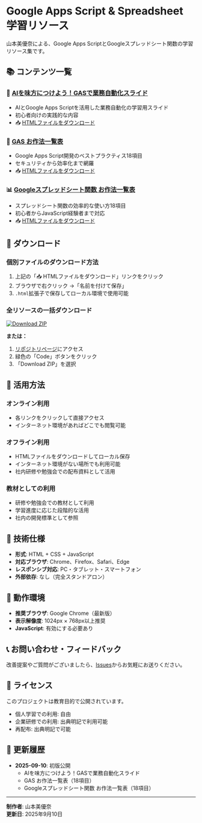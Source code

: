 # Google Apps Script & Spreadsheet 学習リソース

山本美優奈による、Google Apps ScriptとGoogleスプレッドシート関数の学習リソース集です。

## 📚 コンテンツ一覧

### 🎯 [AIを味方につけよう！GASで業務自動化スライド](https://yamamoto-miyuna.github.io/gas-learning-resources/)
- AIとGoogle Apps Scriptを活用した業務自動化の学習用スライド
- 初心者向けの実践的な内容
- 📥 [HTMLファイルをダウンロード](https://raw.githubusercontent.com/yamamoto-miyuna/gas-learning-resources/main/index.html)

### 📝 [GAS お作法一覧表](https://yamamoto-miyuna.github.io/gas-learning-resources/gas-best-practices.html)
- Google Apps Script開発のベストプラクティス18項目
- セキュリティから効率化まで網羅
- 📥 [HTMLファイルをダウンロード](https://raw.githubusercontent.com/yamamoto-miyuna/gas-learning-resources/main/gas-best-practices.html)

### 📊 [Googleスプレッドシート関数 お作法一覧表](https://yamamoto-miyuna.github.io/gas-learning-resources/sheets-functions-guide.html)
- スプレッドシート関数の効率的な使い方18項目
- 初心者からJavaScript経験者まで対応
- 📥 [HTMLファイルをダウンロード](https://raw.githubusercontent.com/yamamoto-miyuna/gas-learning-resources/main/sheets-functions-guide.html)

## 💾 ダウンロード

### 個別ファイルのダウンロード方法
1. 上記の「📥 HTMLファイルをダウンロード」リンクをクリック
2. ブラウザで右クリック →「名前を付けて保存」
3. `.html`拡張子で保存してローカル環境で使用可能

### 全リソースの一括ダウンロード
[![Download ZIP](https://img.shields.io/badge/Download-ZIP-blue?style=for-the-badge&logo=github)](https://github.com/yamamoto-miyuna/gas-learning-resources/archive/refs/heads/main.zip)

**または：**
1. [リポジトリページ](https://github.com/yamamoto-miyuna/gas-learning-resources)にアクセス
2. 緑色の「Code」ボタンをクリック
3. 「Download ZIP」を選択

## 🚀 活用方法

### オンライン利用
- 各リンクをクリックして直接アクセス
- インターネット環境があればどこでも閲覧可能

### オフライン利用
- HTMLファイルをダウンロードしてローカル保存
- インターネット環境がない場所でも利用可能
- 社内研修や勉強会での配布資料として活用

### 教材としての利用
- 研修や勉強会での教材として利用
- 学習進度に応じた段階的な活用
- 社内の開発標準として参照

## 🔧 技術仕様

- **形式**: HTML + CSS + JavaScript
- **対応ブラウザ**: Chrome、Firefox、Safari、Edge
- **レスポンシブ対応**: PC・タブレット・スマートフォン
- **外部依存**: なし（完全スタンドアロン）

## 📱 動作環境

- **推奨ブラウザ**: Google Chrome（最新版）
- **表示解像度**: 1024px × 768px以上推奨
- **JavaScript**: 有効にする必要あり

## 📞 お問い合わせ・フィードバック

改善提案やご質問がございましたら、[Issues](https://github.com/myn0306/gas-learning-resources/issues)からお気軽にお送りください。

## 📄 ライセンス

このプロジェクトは教育目的で公開されています。
- 個人学習での利用: 自由
- 企業研修での利用: 出典明記で利用可能
- 再配布: 出典明記で可能

## 📅 更新履歴

- **2025-09-10**: 初版公開
  - AIを味方につけよう！GASで業務自動化スライド
  - GAS お作法一覧表（18項目）
  - Googleスプレッドシート関数 お作法一覧表（18項目）

---

**制作者**: 山本美優奈  
**更新日**: 2025年9月10日
